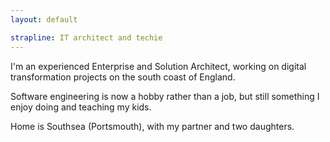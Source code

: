 ```yaml
---
layout: default

strapline: IT architect and techie
---
```

I'm an experienced Enterprise and Solution Architect, working on digital transformation projects on the south coast of England.

Software engineering is now a hobby rather than a job, but still something I enjoy doing and teaching my kids.

Home is Southsea (Portsmouth), with my partner and two daughters.